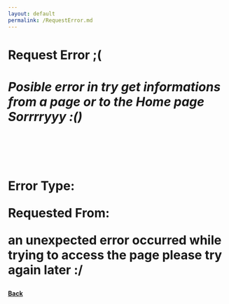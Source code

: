 ```yaml
---
layout: default
permalink: /RequestError.md
---
```


<h1>Request Error ;(<h1>
<i>Posible error in try get informations from a page or to the Home page Sorrrryyy :()</i>

<br><br>

<p>Error Type:</p>
<p id="code"></p>

<p>Requested From:</p>
<p id="from"></p>

<p>an unexpected error occurred while trying to access the page please try again later :/</p>

<h4><a id="back_button" href=".">Back</a></h4>

<script>
    const queryString = window.location.search;
    const urlParams = new URLSearchParams(queryString);
    const back_button = document.getElementById("back_button")

    const code = urlParams.get('code')
    const from = urlParams.get('from')

    document.getElementById("code").innerHTML = code;
    document.getElementById("from").innerHTML = from;

    if (code == null) {
        alert("error: Code calling null value")
        window.location.href = "."
    } else if (code == "") {
        alert("error: The param 'code' no have success")
        window.location.href = "."
    }
    
    if (from !=  null) {
        back_button.href = from;
    } else {
        document.getElementById("from").innerHTML = "N/A";
        back_button.href = ".";
    };
</script>
